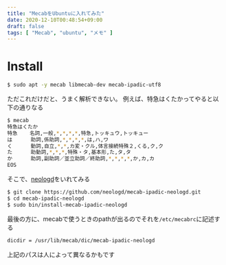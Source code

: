 ```yaml
---
title: "MecabをUbuntuに入れてみた"
date: 2020-12-10T00:48:54+09:00
draft: false
tags: [ "Mecab", "ubuntu", "メモ" ]
---
```

# Install
```bash
$ sudo apt -y mecab libmecab-dev mecab-ipadic-utf8
```

ただこれだけだと、うまく解析できない。
例えば、特急はくたかってやると以下の通りなる
```bash
$ mecab
特急はくたか
特急    名詞,一般,*,*,*,*,特急,トッキュウ,トッキュー
は      助詞,係助詞,*,*,*,*,は,ハ,ワ
く      動詞,自立,*,*,カ変・クル,体言接続特殊２,くる,ク,ク
た      助動詞,*,*,*,特殊・タ,基本形,た,タ,タ
か      助詞,副助詞／並立助詞／終助詞,*,*,*,*,か,カ,カ
EOS
```

そこで、[neologd](https://github.com/neologd/mecab-ipadic-neologd.git)をいれてみる
```bash
$ git clone https://github.com/neologd/mecab-ipadic-neologd.git
$ cd mecab-ipadic-neologd
$ sudo bin/install-mecab-ipadic-neologd
```
最後の方に、mecabで使うときのpathが出るのでそれを`/etc/mecabrc`に記述する
```bash
dicdir = /usr/lib/mecab/dic/mecab-ipadic-neologd
```
上記のパスは人によって異なるかもです
